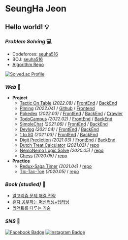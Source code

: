 # SeungHa Jeon
## **Hello world!** :bulb:  

### _Problem Solving_ 💻
* Codeforces: [seuha516](https://codeforces.com/profile/seuha516)  
* BOJ: [seuha516](https://icpc.me/seuha516)
* [Algorithm Repo](https://github.com/seuha516/algorithm)

[![Solved.ac Profile](http://mazassumnida.wtf/api/v2/generate_badge?boj=seuha516)](https://icpc.me/seuha516)

### _Web_ :memo:
* <b>Project</b>
  * [Tactic On Table](https://tactic-on-table.netlify.app/) *(2022.08)* / [FrontEnd](https://github.com/seuha516/tactic-on-table-react-frontend) / [BackEnd](https://github.com/seuha516/tactic-on-table-django-backend)
  * [Plming](https://plming.netlify.app/) *(2022.04)* / [Github](https://github.com/seuha516/Plming) / [Frontend](https://github.com/pgrm-study-website/Frontend)
  * [Pokedex](https://pokedex-seuha516.netlify.app/) *(2022.03)* / [FrontEnd](https://github.com/seuha516/pokedex-react-frontend) / [BackEnd](https://github.com/seuha516/pokedex-spring-backend) / [Crawler](https://github.com/seuha516/pokedex-python-crawler)
  * [TodoCampus](https://todocampus.netlify.app/) *(2022.02)* / [FrontEnd](https://github.com/seuha516/todo-campus-react-frontend) / [BackEnd](https://github.com/seuha516/todo-campus-django-backend)
  * [SimpleChat](https://simplechat-seuha516.netlify.app/) *(2021.06)* / [FrontEnd](https://github.com/seuha516/simplechat-react-frontend) / [BackEnd](https://github.com/seuha516/simplechat-express-backend)
  * [Devlog](https://devlog-seungha.netlify.app/) *(2021.04)* / [FrontEnd](https://github.com/seuha516/devlog-react-frontend) / [BackEnd](https://github.com/seuha516/devlog-express-backend)
  * [1 to 50](https://1to50-seuha516.netlify.app/) *(2021.03)* / [FrontEnd](https://github.com/seuha516/1to50-react-frontend) / [BackEnd](https://github.com/seuha516/1to50-koa-backend)
  * [Digit Prediction](https://digit-prediction-seuha516.netlify.app/) *(2021.03)* / [FrontEnd](https://github.com/seuha516/digit-prediction-react-frontend) / [BackEnd](https://github.com/seuha516/digit-prediction-flask-backend)
  * [Dutch Treat Calculator](https://seuha516.github.io/dutch-treat-js/DutchTreat.html) *(2021.03)* / [repo](https://github.com/seuha516/dutch-treat-js)
  * [NemoNemo Logic Solve](https://seuha516.github.io/nemo-nemo-logic-js/NemoNemoLogic.html) *(2020.05)* / [repo](https://github.com/seuha516/nemo-nemo-logic-js)
  * [Chess](https://seungha-devlog-server.xyz:4003/) *(2020.05)* / [repo](https://github.com/seuha516/chess-js)
* <b>Practice</b>
  * [Redux-Saga Timer](https://redux-saga-timer-seuha516.netlify.app/) *(2021.04)* / [repo](https://github.com/seuha516/redux-saga-timer-react)
  * [Tic-Tac-Toe](https://seuha516.github.io/practice-develop/TicTacToe/TicTacToe.html) *(2020.05)* / [repo](https://github.com/seuha516/practice-develop/tree/main/TicTacToe)

### _Book (studied)_ :scroll:
* [알고리즘 문제 해결 전략](https://github.com/seuha516/algorithm/tree/main/Algospot)
* [혼자 공부하는 머신러닝+딥러닝](https://github.com/seuha516/practice-machine-learning)
* [리액트를 다루는 기술](https://github.com/seuha516/practice-react)

### _SNS_ :rocket:
[![Facebook Badge](https://img.shields.io/badge/-Facebook-1877f2?style=flat-square&logo=facebook&logoColor=white&link=https://www.facebook.com/seuha516)](https://www.facebook.com/seuha516) 
[![Instagram Badge](https://img.shields.io/badge/-Instagram-dd2a7b?style=flat-square&logo=instagram&logoColor=white&link=https://www.instagram.com/jeon.seungha/)](https://www.instagram.com/jeon.seungha/)  
